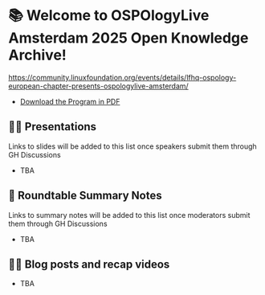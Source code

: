 # 📚 Welcome to OSPOlogyLive Amsterdam 2025 Open Knowledge Archive! 

https://community.linuxfoundation.org/events/details/lfhq-ospology-european-chapter-presents-ospologylive-amsterdam/

- [Download the Program in PDF](https://github.com/user-attachments/files/19088143/OSPOlogyLiveAMS25_PDFAgenda-5.pdf)

## 👩‍🏫 Presentations

Links to slides will be added to this list once speakers submit them through GH Discussions

- TBA

## 📝 Roundtable Summary Notes

Links to summary notes will be added to this list once moderators submit them through GH Discussions

- TBA

## 👩‍🏫 Blog posts and recap videos

- TBA
